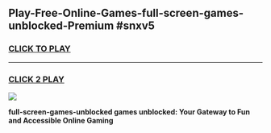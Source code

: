
## Play-Free-Online-Games-full-screen-games-unblocked-Premium #snxv5
<h3>
<a href="https://premium.freeplayer.one?title=full-screen-games-unblocked&ref=8M">CLICK TO PLAY</a></h3>
<hr>

<h3>
<a href="https://premium.freeplayer.one?title=full-screen-games-unblocked&ref=8M">CLICK 2 PLAY</a>
  
</h3>

<a href="https://premium.freeplayer.one?title=full-screen-games-unblocked&ref=8M"><img src="https://clearcache.store/games.png"></a>


**full-screen-games-unblocked games unblocked: Your Gateway to Fun and Accessible Online Gaming**
